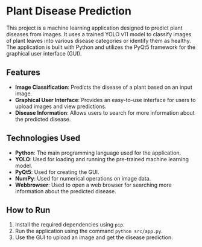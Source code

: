 # Plant Disease Prediction

This project is a machine learning application designed to predict plant diseases from images. It uses a trained YOLO v11 model to classify images of plant leaves into various disease categories or identify them as healthy. The application is built with Python and utilizes the PyQt5 framework for the graphical user interface (GUI).

## Features

- **Image Classification**: Predicts the disease of a plant based on an input image.
- **Graphical User Interface**: Provides an easy-to-use interface for users to upload images and view predictions.
- **Disease Information**: Allows users to search for more information about the predicted disease.

## Technologies Used

- **Python**: The main programming language used for the application.
- **YOLO**: Used for loading and running the pre-trained machine learning model.
- **PyQt5**: Used for creating the GUI.
- **NumPy**: Used for numerical operations on image data.
- **Webbrowser**: Used to open a web browser for searching more information about the predicted disease.

## How to Run

1. Install the required dependencies using `pip`.
2. Run the application using the command `python src/app.py`.
3. Use the GUI to upload an image and get the disease prediction.
